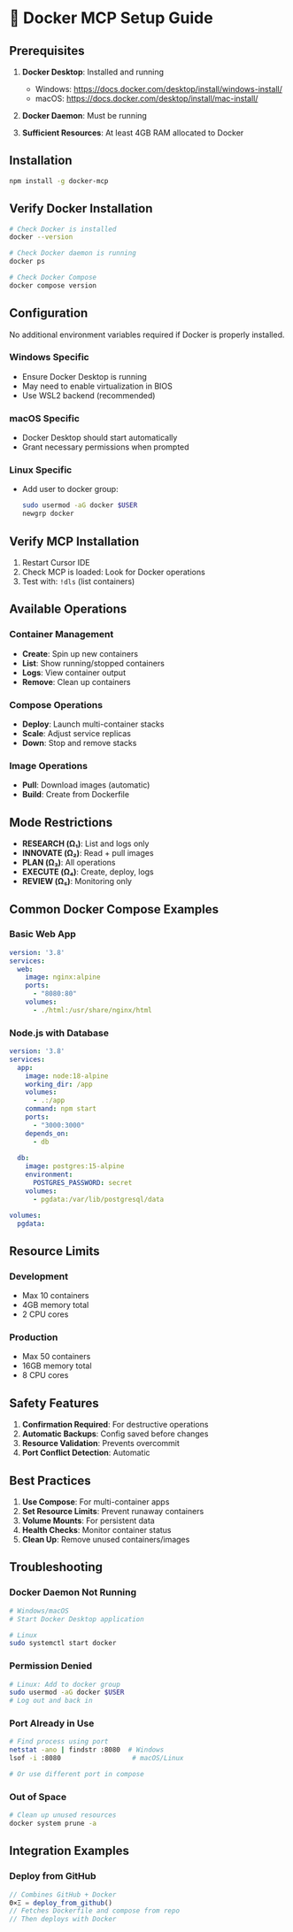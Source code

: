 # 🐳 Docker MCP Setup Guide

## Prerequisites

1. **Docker Desktop**: Installed and running
   - Windows: <https://docs.docker.com/desktop/install/windows-install/>
   - macOS: <https://docs.docker.com/desktop/install/mac-install/>

2. **Docker Daemon**: Must be running
3. **Sufficient Resources**: At least 4GB RAM allocated to Docker

## Installation

```bash
npm install -g docker-mcp
```

## Verify Docker Installation

```bash
# Check Docker is installed
docker --version

# Check Docker daemon is running
docker ps

# Check Docker Compose
docker compose version
```

## Configuration

No additional environment variables required if Docker is properly installed.

### Windows Specific

- Ensure Docker Desktop is running
- May need to enable virtualization in BIOS
- Use WSL2 backend (recommended)

### macOS Specific  

- Docker Desktop should start automatically
- Grant necessary permissions when prompted

### Linux Specific

- Add user to docker group:
  ```bash
  sudo usermod -aG docker $USER
  newgrp docker
  ```

## Verify MCP Installation

1. Restart Cursor IDE
2. Check MCP is loaded: Look for Docker operations
3. Test with: `!dls` (list containers)

## Available Operations

### Container Management

- **Create**: Spin up new containers
- **List**: Show running/stopped containers
- **Logs**: View container output
- **Remove**: Clean up containers

### Compose Operations

- **Deploy**: Launch multi-container stacks
- **Scale**: Adjust service replicas
- **Down**: Stop and remove stacks

### Image Operations

- **Pull**: Download images (automatic)
- **Build**: Create from Dockerfile

## Mode Restrictions

- **RESEARCH (Ω₁)**: List and logs only
- **INNOVATE (Ω₂)**: Read + pull images
- **PLAN (Ω₃)**: All operations
- **EXECUTE (Ω₄)**: Create, deploy, logs
- **REVIEW (Ω₅)**: Monitoring only

## Common Docker Compose Examples

### Basic Web App

```yaml
version: '3.8'
services:
  web:
    image: nginx:alpine
    ports:
      - "8080:80"
    volumes:
      - ./html:/usr/share/nginx/html
```

### Node.js with Database

```yaml
version: '3.8'
services:
  app:
    image: node:18-alpine
    working_dir: /app
    volumes:
      - .:/app
    command: npm start
    ports:
      - "3000:3000"
    depends_on:
      - db
  
  db:
    image: postgres:15-alpine
    environment:
      POSTGRES_PASSWORD: secret
    volumes:
      - pgdata:/var/lib/postgresql/data

volumes:
  pgdata:
```

## Resource Limits

### Development

- Max 10 containers
- 4GB memory total
- 2 CPU cores

### Production  

- Max 50 containers
- 16GB memory total
- 8 CPU cores

## Safety Features

1. **Confirmation Required**: For destructive operations
2. **Automatic Backups**: Config saved before changes
3. **Resource Validation**: Prevents overcommit
4. **Port Conflict Detection**: Automatic

## Best Practices

1. **Use Compose**: For multi-container apps
2. **Set Resource Limits**: Prevent runaway containers
3. **Volume Mounts**: For persistent data
4. **Health Checks**: Monitor container status
5. **Clean Up**: Remove unused containers/images

## Troubleshooting

### Docker Daemon Not Running

```bash
# Windows/macOS
# Start Docker Desktop application

# Linux
sudo systemctl start docker
```

### Permission Denied

```bash
# Linux: Add to docker group
sudo usermod -aG docker $USER
# Log out and back in
```

### Port Already in Use

```bash
# Find process using port
netstat -ano | findstr :8080  # Windows
lsof -i :8080                  # macOS/Linux

# Or use different port in compose
```

### Out of Space

```bash
# Clean up unused resources
docker system prune -a
```

## Integration Examples

### Deploy from GitHub

```javascript
// Combines GitHub + Docker
Θ×Ξ = deploy_from_github()
// Fetches Dockerfile and compose from repo
// Then deploys with Docker
```
